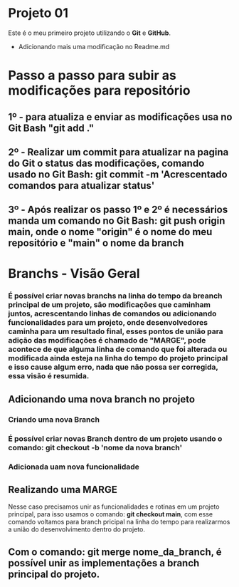 # Projeto 01

Este é o meu primeiro projeto utilizando o **Git** e **GitHub**.

- Adicionando mais uma modificação no Readme.md

# Passo a passo para subir as modificações para repositório
## 1º - para atualiza e enviar as modificações usa no Git Bash "git add ."

## 2º - Realizar um commit para atualizar na pagina do Git o status das modificações, comando usado no Git Bash: git commit -m 'Acrescentado comandos para atualizar status'

## 3º - Após realizar os passo 1º e 2º é necessários manda um comando no Git Bash: git push origin main, onde o nome "origin" é o nome do meu repositório e "main" o nome da branch

# Branchs - Visão Geral

### É possível criar novas branchs na linha do tempo da breanch principal de um projeto, são modificações que caminham juntos, acrescentando linhas de comandos ou adicionando funcionalidades para um projeto, onde desenvolvedores caminha para um resultado final, esses pontos de união para adição das modificações é chamado de "MARGE", pode acontece de que alguma linha de comando que foi alterada ou modificada ainda esteja na linha do tempo do projeto principal e isso cause algum erro, nada que não possa ser corregida, essa visão é resumida.

## Adicionando uma nova branch no projeto

### Criando uma nova Branch

### É possível criar novas Branch dentro de um projeto usando o comando: git checkout -b 'nome da nova branch'

### Adicionada uam nova funcionalidade

## Realizando uma MARGE
Nesse caso precisamos unir as funcionalidades e rotinas em um projeto principal, para isso usamos o comando: **git checkout main**, com esse comando voltamos para branch pricipal na linha do tempo para realizarmos a união do desenvolvimento dentro do projeto.
## Com o comando: git merge nome_da_branch, é possível unir as implementações a branch principal do projeto.